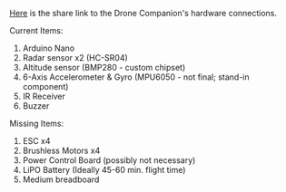 [Here](https://wokwi.com/projects/411396309418092545) is the share link to the Drone Companion's hardware connections.

Current Items:
1. Arduino Nano
2. Radar sensor x2 (HC-SR04)
3. Altitude sensor (BMP280 - custom chipset)
4. 6-Axis Accelerometer & Gyro (MPU6050 - not final; stand-in component)
5. IR Receiver
6. Buzzer

Missing Items:
1. ESC x4
2. Brushless Motors x4
3. Power Control Board (possibly not necessary)
4. LiPO Battery (Ideally 45-60 min. flight time)
5. Medium breadboard

